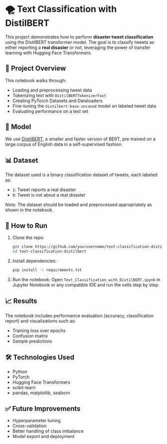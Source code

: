 
# 🌪️ Text Classification with DistilBERT

This project demonstrates how to perform **disaster tweet classification** using the DistilBERT transformer model. The goal is to classify tweets as either reporting a **real disaster** or not, leveraging the power of transfer learning with Hugging Face Transformers.

## 📁 Project Overview

This notebook walks through:

- Loading and preprocessing tweet data
- Tokenizing text with `DistilBERTTokenizerFast`
- Creating PyTorch Datasets and Dataloaders
- Fine-tuning the `distilbert-base-uncased` model on labeled tweet data
- Evaluating performance on a test set

## 🧠 Model

We use [DistilBERT](https://huggingface.co/distilbert-base-uncased), a smaller and faster version of BERT, pre-trained on a large corpus of English data in a self-supervised fashion.

## 📊 Dataset

The dataset used is a binary classification dataset of tweets, each labeled as:

- `1`: Tweet reports a real disaster
- `0`: Tweet is not about a real disaster

*Note:* The dataset should be loaded and preprocessed appropriately as shown in the notebook.

## 🚀 How to Run

1. Clone the repo:
   ```bash
   git clone https://github.com/yourusername/text-classification-distilbert.git
   cd text-classification-distilbert
   ```

2. Install dependencies:
   ```bash
   pip install -r requirements.txt
   ```

3. Run the notebook:
   Open `Text_Classification_with_DistilBERT.ipynb` in Jupyter Notebook or any compatible IDE and run the cells step by step.

## 📈 Results

The notebook includes performance evaluation (accuracy, classification report) and visualizations such as:

- Training loss over epochs
- Confusion matrix
- Sample predictions

## 🛠️ Technologies Used

- Python
- PyTorch
- Hugging Face Transformers
- scikit-learn
- pandas, matplotlib, seaborn

## ✅ Future Improvements

- Hyperparameter tuning
- Cross-validation
- Better handling of class imbalance
- Model export and deployment

